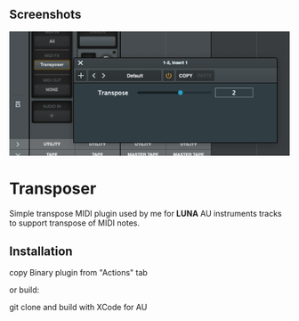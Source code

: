 
## Screenshots

![App Screenshot](https://github.com/ibeiser/Transposer/blob/66fc8499d3b28c2f6650d47e2d539a4a2680c197/assets/images/Screenshot%202023-12-28%20at%2011.30.41.png)


# Transposer


Simple transpose MIDI plugin used by me for **LUNA** AU instruments tracks
to support transpose of MIDI notes.


## Installation
copy Binary plugin from "Actions" tab

or build:

git clone and build with XCode for AU


    
